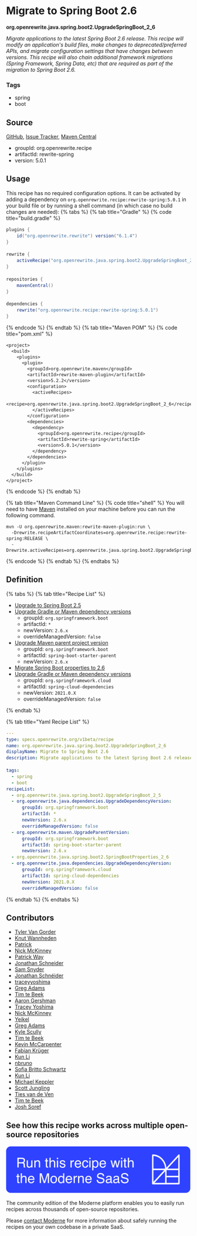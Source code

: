 # Migrate to Spring Boot 2.6

**org.openrewrite.java.spring.boot2.UpgradeSpringBoot\_2\_6**

_Migrate applications to the latest Spring Boot 2.6 release. This recipe will modify an application's build files, make changes to deprecated/preferred APIs, and migrate configuration settings that have changes between versions. This recipe will also chain additional framework migrations (Spring Framework, Spring Data, etc) that are required as part of the migration to Spring Boot 2.6._

### Tags

* spring
* boot

## Source

[GitHub](https://github.com/openrewrite/rewrite-spring/blob/main/src/main/resources/META-INF/rewrite/spring-boot-26.yml), [Issue Tracker](https://github.com/openrewrite/rewrite-spring/issues), [Maven Central](https://central.sonatype.com/artifact/org.openrewrite.recipe/rewrite-spring/5.0.1/jar)

* groupId: org.openrewrite.recipe
* artifactId: rewrite-spring
* version: 5.0.1


## Usage

This recipe has no required configuration options. It can be activated by adding a dependency on `org.openrewrite.recipe:rewrite-spring:5.0.1` in your build file or by running a shell command (in which case no build changes are needed): 
{% tabs %}
{% tab title="Gradle" %}
{% code title="build.gradle" %}
```groovy
plugins {
    id("org.openrewrite.rewrite") version("6.1.4")
}

rewrite {
    activeRecipe("org.openrewrite.java.spring.boot2.UpgradeSpringBoot_2_6")
}

repositories {
    mavenCentral()
}

dependencies {
    rewrite("org.openrewrite.recipe:rewrite-spring:5.0.1")
}
```
{% endcode %}
{% endtab %}
{% tab title="Maven POM" %}
{% code title="pom.xml" %}
```markup
<project>
  <build>
    <plugins>
      <plugin>
        <groupId>org.openrewrite.maven</groupId>
        <artifactId>rewrite-maven-plugin</artifactId>
        <version>5.2.2</version>
        <configuration>
          <activeRecipes>
            <recipe>org.openrewrite.java.spring.boot2.UpgradeSpringBoot_2_6</recipe>
          </activeRecipes>
        </configuration>
        <dependencies>
          <dependency>
            <groupId>org.openrewrite.recipe</groupId>
            <artifactId>rewrite-spring</artifactId>
            <version>5.0.1</version>
          </dependency>
        </dependencies>
      </plugin>
    </plugins>
  </build>
</project>
```
{% endcode %}
{% endtab %}

{% tab title="Maven Command Line" %}
{% code title="shell" %}
You will need to have [Maven](https://maven.apache.org/download.cgi) installed on your machine before you can run the following command.

```shell
mvn -U org.openrewrite.maven:rewrite-maven-plugin:run \
  -Drewrite.recipeArtifactCoordinates=org.openrewrite.recipe:rewrite-spring:RELEASE \
  -Drewrite.activeRecipes=org.openrewrite.java.spring.boot2.UpgradeSpringBoot_2_6
```
{% endcode %}
{% endtab %}
{% endtabs %}

## Definition

{% tabs %}
{% tab title="Recipe List" %}
* [Upgrade to Spring Boot 2.5](../../../java/spring/boot2/upgradespringboot_2_5.md)
* [Upgrade Gradle or Maven dependency versions](../../../java/dependencies/upgradedependencyversion.md)
  * groupId: `org.springframework.boot`
  * artifactId: `*`
  * newVersion: `2.6.x`
  * overrideManagedVersion: `false`
* [Upgrade Maven parent project version](../../../maven/upgradeparentversion.md)
  * groupId: `org.springframework.boot`
  * artifactId: `spring-boot-starter-parent`
  * newVersion: `2.6.x`
* [Migrate Spring Boot properties to 2.6](../../../java/spring/boot2/springbootproperties_2_6.md)
* [Upgrade Gradle or Maven dependency versions](../../../java/dependencies/upgradedependencyversion.md)
  * groupId: `org.springframework.cloud`
  * artifactId: `spring-cloud-dependencies`
  * newVersion: `2021.0.X`
  * overrideManagedVersion: `false`

{% endtab %}

{% tab title="Yaml Recipe List" %}
```yaml
---
type: specs.openrewrite.org/v1beta/recipe
name: org.openrewrite.java.spring.boot2.UpgradeSpringBoot_2_6
displayName: Migrate to Spring Boot 2.6
description: Migrate applications to the latest Spring Boot 2.6 release. This recipe will modify an application's build files, make changes to deprecated/preferred APIs, and migrate configuration settings that have changes between versions. This recipe will also chain additional framework migrations (Spring Framework, Spring Data, etc) that are required as part of the migration to Spring Boot 2.6.

tags:
  - spring
  - boot
recipeList:
  - org.openrewrite.java.spring.boot2.UpgradeSpringBoot_2_5
  - org.openrewrite.java.dependencies.UpgradeDependencyVersion:
      groupId: org.springframework.boot
      artifactId: *
      newVersion: 2.6.x
      overrideManagedVersion: false
  - org.openrewrite.maven.UpgradeParentVersion:
      groupId: org.springframework.boot
      artifactId: spring-boot-starter-parent
      newVersion: 2.6.x
  - org.openrewrite.java.spring.boot2.SpringBootProperties_2_6
  - org.openrewrite.java.dependencies.UpgradeDependencyVersion:
      groupId: org.springframework.cloud
      artifactId: spring-cloud-dependencies
      newVersion: 2021.0.X
      overrideManagedVersion: false

```
{% endtab %}
{% endtabs %}

## Contributors
* [Tyler Van Gorder](tkvangorder@users.noreply.github.com)
* [Knut Wannheden](knut@moderne.io)
* [Patrick](patway99@gmail.com)
* [Nick McKinney](mckinneynichoals@gmail.com)
* [Patrick Way](pway99@users.noreply.github.com)
* [Jonathan Schneider](jkschneider@gmail.com)
* [Sam Snyder](sam@moderne.io)
* [Jonathan Schnéider](jkschneider@gmail.com)
* [traceyyoshima](tracey.yoshima@gmail.com)
* [Greg Adams](gadams@gmail.com)
* [Tim te Beek](tim.te.beek@jdriven.com)
* [Aaron Gershman](aegershman@gmail.com)
* [Tracey Yoshima](tracey.yoshima@gmail.com)
* [Nick McKinney](mckinneynicholas@gmail.com)
* [Yeikel](yeikel@users.noreply.github.com)
* [Greg Adams](greg@moderne.io)
* [Kyle Scully](scullykns@gmail.com)
* [Tim te Beek](tim@moderne.io)
* [Kevin McCarpenter](kevin@moderne.io)
* [Fabian Krüger](56278322+fabapp2@users.noreply.github.com)
* [Kun Li](122563761+kunli2@users.noreply.github.com)
* [nbruno](nbruno@users.noreply.github.com)
* [Sofia Britto Schwartz](sofia.b.schwartz@gmail.com)
* [Kun Li](kun@moderne.io)
* [Michael Keppler](bananeweizen@gmx.de)
* [Scott Jungling](scott.jungling@gmail.com)
* [Ties van de Ven](1215166+vandeven@users.noreply.github.com)
* [Tim te Beek](timtebeek@gmail.com)
* [Josh Soref](2119212+jsoref@users.noreply.github.com)


## See how this recipe works across multiple open-source repositories

[![Moderne Link Image](/.gitbook/assets/ModerneRecipeButton.png)](https://app.moderne.io/recipes/org.openrewrite.java.spring.boot2.UpgradeSpringBoot_2_6)

The community edition of the Moderne platform enables you to easily run recipes across thousands of open-source repositories.

Please [contact Moderne](https://moderne.io/product) for more information about safely running the recipes on your own codebase in a private SaaS.

